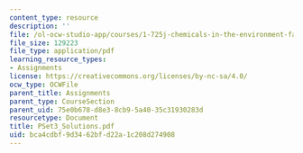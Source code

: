 ```yaml
---
content_type: resource
description: ''
file: /ol-ocw-studio-app/courses/1-725j-chemicals-in-the-environment-fate-and-transport-fall-2004/bca4cdbf9d3462bfd22a1c208d274908_PSet3_Solutions.pdf
file_size: 129223
file_type: application/pdf
learning_resource_types:
- Assignments
license: https://creativecommons.org/licenses/by-nc-sa/4.0/
ocw_type: OCWFile
parent_title: Assignments
parent_type: CourseSection
parent_uid: 75e0b678-d8e3-8cb9-5a40-35c31930283d
resourcetype: Document
title: PSet3_Solutions.pdf
uid: bca4cdbf-9d34-62bf-d22a-1c208d274908
---
```

